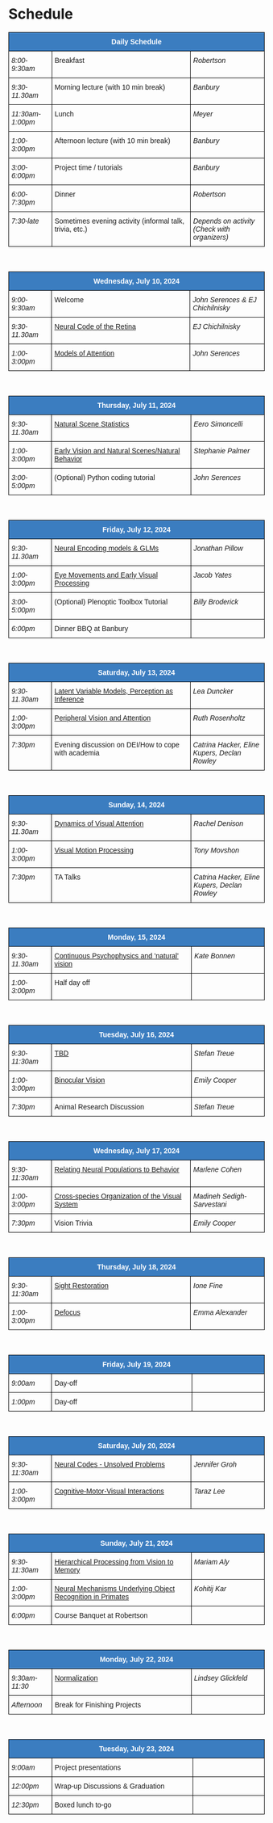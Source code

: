 # Schedule

<style type="text/css">
.tg  {border-collapse:collapse;border-spacing:0; width:53vw;}
.tg td{border-color:black;border-style:solid;border-width:1px;font-family:Arial, sans-serif;font-size:14px;
  overflow:hidden;padding:10px 5px;word-break:normal;}
.tg th{border-color:black;border-style:solid;border-width:1px;font-family:Arial, sans-serif;font-size:14px;
  font-weight:normal;overflow:hidden;padding:10px 5px;word-break:normal;}
.tg .tg-jn54{background-color:#3b7dc0;border-color:#000000;color:#ffffff;text-align:center;vertical-align:top}
.tg .tg-73oq{border-color:#000000;text-align:left;vertical-align:top;width:30vw;}
.tg .tg-lmxn{border-color:#000000;font-style:italic;text-align:left;vertical-align:top;width:15vw;}
.tg .tg-left{border-color:#000000;font-style:italic;text-align:left;vertical-align:top;width:8vw;}
</style>
<table class="tg">
<thead>
  <tr>
    <th class="tg-jn54" colspan="3"><span style="font-weight:bold">Daily Schedule</span></th>
  </tr>
</thead>
<tbody>
  <tr>
    <td class="tg-left">8:00-9:30am</td>
    <td class="tg-73oq">Breakfast</td>
    <td class="tg-lmxn">Robertson</td>
  </tr>
  <tr>
    <td class="tg-left">9:30-11.30am</td>
    <td class="tg-73oq">Morning lecture (with 10 min break)</a></td>
    <td class="tg-lmxn">Banbury</span></td>
  </tr>
  <tr>
    <td class="tg-left">11:30am-1:00pm</td>
    <td class="tg-73oq">Lunch</a></td>
    <td class="tg-lmxn">Meyer</td>
  </tr>
  <tr>
    <td class="tg-left">1:00-3:00pm</td>
    <td class="tg-73oq">Afternoon lecture (with 10 min break)</a></td>
    <td class="tg-lmxn">Banbury</td>
  </tr>
  <tr>
    <td class="tg-left">3:00-6:00pm</td>
    <td class="tg-73oq">Project time / tutorials</a></td>
    <td class="tg-lmxn">Banbury</td>
  </tr>
  <tr>
    <td class="tg-left">6:00-7:30pm</td>
    <td class="tg-73oq">Dinner</a></td>
    <td class="tg-lmxn">Robertson</td>
  </tr>
  <tr>
    <td class="tg-left">7:30-late</td>
    <td class="tg-73oq">Sometimes evening activity (informal talk, trivia, etc.)</a></td>
    <td class="tg-lmxn">Depends on activity (Check with organizers)</td>
  </tr>
</tbody>
</table>

<br>

<table class="tg">
<thead>
  <tr>
    <th class="tg-jn54" colspan="3"><span style="font-weight:bold">Wednesday, July 10, 2024</span></th>
  </tr>
</thead>
<tbody>
  <tr>
    <td class="tg-left">9:00-9:30am</td>
    <td class="tg-73oq">Welcome</td>
    <td class="tg-lmxn">John Serences & EJ Chichilnisky</td>
  </tr>
  <tr>
    <td class="tg-left">9:30-11.30am</td>
    <td class="tg-73oq"><a href="https://cshl-comp-neuro-vision.github.io/website/2024/lecture_notes.html#ej-chichilnisky">Neural Code of the Retina</a></td>
    <td class="tg-lmxn">EJ Chichilnisky</span></td>
  </tr>
  <tr>
    <td class="tg-left">1:00-3:00pm</td>
    <td class="tg-73oq"><a href="https://cshl-comp-neuro-vision.github.io/website/2024/lecture_notes.html#john-serences">Models of Attention</a></td>
    <td class="tg-lmxn">John Serences</td>
  </tr>
</tbody>
</table>

<br>

<table class="tg">
<thead>
  <tr>
    <th class="tg-jn54" colspan="3"><span style="font-weight:bold">Thursday, July 11, 2024</span></th>
  </tr>
</thead>
<tbody>
  <tr>
    <td class="tg-left">9:30-11.30am</td>
    <td class="tg-73oq"><a href="https://cshl-comp-neuro-vision.github.io/website/2024/lecture_notes.html#eero-simoncelli">Natural Scene Statistics</td>
    <td class="tg-lmxn">Eero Simoncelli</span></td>
  </tr>
  <tr>
    <td class="tg-left">1:00-3:00pm</td>
    <td class="tg-73oq"><a href="https://cshl-comp-neuro-vision.github.io/website/2024/lecture_notes.html#stephanie-palmer">Early Vision and Natural Scenes/Natural Behavior</td>
    <td class="tg-lmxn">Stephanie Palmer</td>
  </tr>
  <tr>
    <td class="tg-left">3:00-5:00pm</td>
    <td class="tg-73oq">(Optional) Python coding tutorial</td>
    <td class="tg-lmxn">John Serences</td>
  </tr>
</tbody>
</table>

<br>

<table class="tg">
<thead>
  <tr>
    <th class="tg-jn54" colspan="3"><span style="font-weight:bold">Friday, July 12, 2024</span></th>
  </tr>
</thead>
<tbody>
    <tr>
    <td class="tg-left">9:30-11.30am</td>
    <td class="tg-73oq"><a href="https://cshl-comp-neuro-vision.github.io/website/2024/lecture_notes.html#jonathan-pillow">Neural Encoding models & GLMs</td>
    <td class="tg-lmxn">Jonathan Pillow</span></td>
  </tr>
  <tr>
    <td class="tg-left">1:00-3:00pm</td>
    <td class="tg-73oq"><a href="https://cshl-comp-neuro-vision.github.io/website/2024/lecture_notes.html#jacob-yates">Eye Movements and Early Visual Processing</td>
    <td class="tg-lmxn">Jacob Yates</span></td>
  </tr>
  <tr>
    <td class="tg-left">3:00-5:00pm</td>
    <td class="tg-73oq">(Optional) Plenoptic Toolbox Tutorial</td>
    <td class="tg-lmxn">Billy Broderick</td>
  </tr>
  <tr>
    <td class="tg-left">6:00pm</td>
    <td class="tg-73oq">Dinner BBQ at Banbury</td>
    <td class="tg-lmxn"></td>
  </tr>
</tbody>
</table>

<br>

<table class="tg">
<thead>
  <tr>
    <th class="tg-jn54" colspan="3"><span style="font-weight:bold">Saturday, July 13, 2024</span></th>
  </tr>
</thead>
<tbody>
  <tr>
    <td class="tg-left">9:30-11.30am</td>
    <td class="tg-73oq"><a href="https://cshl-comp-neuro-vision.github.io/website/2024/lecture_notes.html#lea-duncker">Latent Variable Models, Perception as Inference</td>
    <td class="tg-lmxn">Lea Duncker</span></td>
  </tr>
  <tr>
    <td class="tg-left">1:00-3:00pm</td>
    <td class="tg-73oq"><a href="https://cshl-comp-neuro-vision.github.io/website/2024/lecture_notes.html#ruth-rosenholtz">Peripheral Vision and Attention</td>
    <td class="tg-lmxn">Ruth Rosenholtz</td>
  </tr>
    <tr>
    <td class="tg-left">7:30pm</td>
    <td class="tg-73oq">Evening discussion on DEI/How to cope with academia</td>
    <td class="tg-lmxn">Catrina Hacker, Eline Kupers, Declan Rowley</td>
  </tr>
</tbody>
</table>

<br>

<table class="tg">
<thead>
  <tr>
    <th class="tg-jn54" colspan="3"><span style="font-weight:bold">Sunday, 14, 2024</span></th>
  </tr>
</thead>
<tbody>
  <tr>
    <td class="tg-left">9:30-11.30am</td>
    <td class="tg-73oq"><a href="https://cshl-comp-neuro-vision.github.io/website/2024/lecture_notes.html#rachel-denison">Dynamics of Visual Attention</td>
    <td class="tg-lmxn">Rachel Denison</td>
  </tr>
  <tr>
    <td class="tg-left">1:00-3:00pm</td>
    <td class="tg-73oq"><a href="https://cshl-comp-neuro-vision.github.io/website/2024/lecture_notes.html#tony-movshon">Visual Motion Processing</td>
    <td class="tg-lmxn">Tony Movshon</td>
  </tr>
  <tr>
    <td class="tg-left">7:30pm</td>
    <td class="tg-73oq">TA Talks</td>
    <td class="tg-lmxn">Catrina Hacker, Eline Kupers, Declan Rowley</td>
  </tr>
</tbody>
</table>

<br>

<table class="tg">
<thead>
  <tr>
    <th class="tg-jn54" colspan="3"><span style="font-weight:bold">Monday, 15, 2024</span></th>
  </tr>
</thead>
<tbody>
  <tr>
    <td class="tg-left">9:30-11.30am</td>
    <td class="tg-73oq"><a href="https://cshl-comp-neuro-vision.github.io/website/2024/lecture_notes.html#kate-bonnen">Continuous Psychophysics and 'natural' vision</td>
    <td class="tg-lmxn">Kate Bonnen</span></td>
  </tr>
  <tr>
    <td class="tg-left">1:00-3:00pm</td>
    <td class="tg-73oq">Half day off</td>
    <td class="tg-lmxn"></td>
  </tr>
</tbody>
</table>

<br>

<table class="tg">
<thead>
  <tr>
    <th class="tg-jn54" colspan="3"><span style="font-weight:bold">Tuesday, July 16, 2024</span></th>
  </tr>
</thead>
<tbody>
  <tr>
    <td class="tg-left">9:30-11:30am</td>
    <td class="tg-73oq"><a href="https://cshl-comp-neuro-vision.github.io/website/2024/lecture_notes.html#stefan-treue">TBD</td>
    <td class="tg-lmxn">Stefan Treue</span></td>
  </tr>
  <tr>
    <td class="tg-left">1:00-3:00pm</td>
    <td class="tg-73oq"><a href="https://cshl-comp-neuro-vision.github.io/website/2024/lecture_notes.html#emily-cooper">Binocular Vision</td>
    <td class="tg-lmxn">Emily Cooper</td>
  </tr>
  <tr>
    <td class="tg-left">7:30pm</td>
    <td class="tg-73oq">Animal Research Discussion</td>
    <td class="tg-lmxn">Stefan Treue</td>
  </tr>
</tbody>
</table>

<br>

<table class="tg">
<thead>
  <tr>
    <th class="tg-jn54" colspan="3"><span style="font-weight:bold">Wednesday, July 17, 2024</span></th>
  </tr>
</thead>
<tbody>
<tr>
    <td class="tg-left">9:30-11:30am</td>
    <td class="tg-73oq"><a href="https://cshl-comp-neuro-vision.github.io/website/2024/lecture_notes.html#marlene-cohen">Relating Neural Populations to Behavior</td>
    <td class="tg-lmxn">Marlene Cohen</span></td>
  </tr>
  <tr>
    <td class="tg-left">1:00-3:00pm</td>
    <td class="tg-73oq"><a href="https://cshl-comp-neuro-vision.github.io/website/2024/lecture_notes.html#madineh-sedigh-sarvestani">Cross-species Organization of the Visual System</td>
    <td class="tg-lmxn">Madineh Sedigh-Sarvestani</td>
  </tr>
  <tr>
    <td class="tg-left">7:30pm</td>
    <td class="tg-73oq">Vision Trivia</td>
    <td class="tg-lmxn">Emily Cooper</td>
  </tr>
</tbody>
</table>

<br>

<table class="tg">
<thead>
  <tr>
    <th class="tg-jn54" colspan="3"><span style="font-weight:bold">Thursday, July 18, 2024</span></th>
  </tr>
</thead>
<tbody>
  <tr>
    <td class="tg-left">9:30-11:30am</td>
    <td class="tg-73oq"><a href="https://cshl-comp-neuro-vision.github.io/website/2024/lecture_notes.html#ione-fine">Sight Restoration</td>
    <td class="tg-lmxn">Ione Fine</span></td>
  </tr>
  <tr>
    <td class="tg-left">1:00-3:00pm</td>
    <td class="tg-73oq"><a href="https://cshl-comp-neuro-vision.github.io/website/2024/lecture_notes.html#emma-alexander">Defocus</td>
    <td class="tg-lmxn">Emma Alexander</td>
  </tr>
</tbody>
</table>

<br>

<table class="tg">
<thead>
  <tr>
    <th class="tg-jn54" colspan="3"><span style="font-weight:bold">Friday, July 19, 2024</span></th>
  </tr>
</thead>
<tbody>
  <tr>
    <td class="tg-left">9:00am</td>
    <td class="tg-73oq">Day-off</td>
    <td class="tg-lmxn"></td>
  </tr>
  <tr>
    <td class="tg-left">1:00pm</td>
    <td class="tg-73oq">Day-off</td>
    <td class="tg-lmxn"></td>
  </tr>
</tbody>
</table>

<br>

<table class="tg">
<thead>
  <tr>
    <th class="tg-jn54" colspan="3"><span style="font-weight:bold">Saturday, July 20, 2024</span></th>
  </tr>
</thead>
<tbody>
  <tr>
    <td class="tg-left">9:30-11:30am</td>
    <td class="tg-73oq"><a href="https://cshl-comp-neuro-vision.github.io/website/2024/lecture_notes.html#jennifer-groh">Neural Codes - Unsolved Problems</td>
    <td class="tg-lmxn">Jennifer Groh</td>
  </tr>
  <tr>
    <td class="tg-left">1:00-3:00pm</td>
    <td class="tg-73oq"><a href="https://cshl-comp-neuro-vision.github.io/website/2024/lecture_notes.html#taraz-lee">Cognitive-Motor-Visual Interactions</td>
    <td class="tg-lmxn">Taraz Lee</span></td>
  </tr>
</tbody>
</table>

<br>


<table class="tg">
<thead>
  <tr>
    <th class="tg-jn54" colspan="3"><span style="font-weight:bold">Sunday, July 21, 2024</span></th>
  </tr>
</thead>
<tbody>
  <tr>
    <td class="tg-left">9:30-11:30am</td>
    <td class="tg-73oq"><a href="https://cshl-comp-neuro-vision.github.io/website/2024/lecture_notes.html#mariam-aly">Hierarchical Processing from Vision to Memory</td>
    <td class="tg-lmxn">Mariam Aly</span></td>
  </tr>
  <tr>
    <td class="tg-left">1:00-3:00pm</td>
    <td class="tg-73oq"><a href="https://cshl-comp-neuro-vision.github.io/website/2024/lecture_notes.html#kohitij-kar">Neural Mechanisms Underlying Object Recognition in Primates</td>
    <td class="tg-lmxn">Kohitij Kar</span></td>
  </tr>
  <tr>
    <td class="tg-left">6:00pm</td>
    <td class="tg-73oq">Course Banquet at Robertson</td>
    <td class="tg-lmxn"></td>
  </tr>
</tbody>
</table>

<br>


<table class="tg">
<thead>
  <tr>
    <th class="tg-jn54" colspan="3"><span style="font-weight:bold">Monday, July 22, 2024</span></th>
  </tr>
</thead>
<tbody>
  <tr>
    <td class="tg-left">9:30am-11:30</td>
    <td class="tg-73oq"><a href="https://cshl-comp-neuro-vision.github.io/website/2024/lecture_notes.html#lindsey-glickfeld">Normalization</td>
    <td class="tg-lmxn">Lindsey Glickfeld</span></td>
  </tr>
  <tr>
    <td class="tg-left">Afternoon</td>
    <td class="tg-73oq">Break for Finishing Projects</td>
    <td class="tg-lmxn"></td>
  </tr>
</tbody>
</table>

<br>

<table class="tg">
<thead>
  <tr>
    <th class="tg-jn54" colspan="3"><span style="font-weight:bold">Tuesday, July 23, 2024</span></th>
  </tr>
</thead>
<tbody>
  <tr>
    <td class="tg-left">9:00am</td>
    <td class="tg-73oq">Project presentations</td>
    <td class="tg-lmxn"></span></td>
  </tr>
  <tr>
    <td class="tg-left">12:00pm</td>
    <td class="tg-73oq">Wrap-up Discussions & Graduation</td>
    <td class="tg-lmxn"></td>
  </tr>
  <tr>
    <td class="tg-left">12:30pm</td>
    <td class="tg-73oq">Boxed lunch to-go</td>
    <td class="tg-lmxn"></td>
  </tr>
</tbody>
</table>

<br>